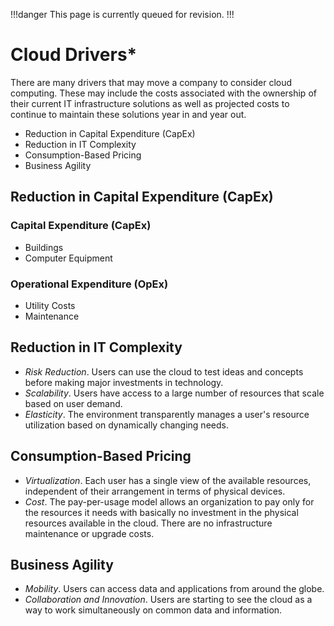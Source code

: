 !!!danger
This page is currently queued for revision.
!!!

# Cloud Drivers*

There are many drivers that may move a company to consider cloud computing. These may include the costs associated with the ownership of their current IT infrastructure solutions as well as projected costs to continue to maintain these solutions year in and year out.

- Reduction in Capital Expenditure (CapEx)
- Reduction in IT Complexity
- Consumption-Based Pricing
- Business Agility

## Reduction in Capital Expenditure (CapEx)

### Capital Expenditure (CapEx)

- Buildings
- Computer Equipment

### Operational Expenditure (OpEx)

- Utility Costs
- Maintenance

## Reduction in IT Complexity

- *Risk Reduction*. Users can use the cloud to test ideas and concepts before making major investments in technology.
- *Scalability*. Users have access to a large number of resources that scale based on user demand.
- *Elasticity*. The environment transparently manages a user's resource utilization based on dynamically changing needs.

## Consumption-Based Pricing

- *Virtualization*. Each user has a single view of the available resources, independent of their arrangement in terms of physical devices.
- *Cost*. The pay-per-usage model allows an organization to pay only for the resources it needs with basically no investment in the physical resources available in the cloud. There are no infrastructure maintenance or upgrade costs.

## Business Agility

- *Mobility*. Users can access data and applications from around the globe.
- *Collaboration and Innovation*. Users are starting to see the cloud as a way to work simultaneously on common data and information.
